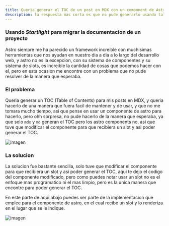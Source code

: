```yaml
---
title: Queria generar el TOC de un post en MDX con un component de Astro
description: la respuesta mas corta es que no pude generarlo usando tal cual los componentes de astro tuve que modificar para recibir un slot y aqui te cuento como y por que sucedio esto.
---
```


### Usando _Startlight_ para migrar la documentacion de un proyecto

Astro siempre me ha parecido un framework increible con muchisimas herramientas que nos ayudan en nuestro dia a dia a lo largo del desarrollo web, y astro no es la excepcion, con su sistema de componentes y su sistema de slots, es increible la cantidad de cosas que podemos hacer con el, pero en esta ocasion me encontre con un problema que no pude resolver de la manera que esperaba.

### El problema

Queria generar un TOC (Table of Contents) para mis posts en MDX, y queria hacerlo de una manera que fuera facil de mantener y de usar, y que no me tomara mucho tiempo, asi que pense en usar un componente de astro para hacerlo, pero ohh sorpresa, no pude hacerlo de la manera que esperaba, ya que solo `mdx` y `md` generan el TOC pero los astro components no, asi que tuve que modificar el componente para que recibiera un slot y asi poder generar el TOC.

![imagen](/post/astro-component-no-toc.png)

### La solucion

La solucion fue bastante sencilla, solo tuve que modificar el componente para que recibiera un slot y asi poder generar el TOC, aqui te dejo el codigo del componente modificado, pero como puedes notar usar un slot no es el enfoque mas programatico ni el mas limpio, pero es la unica manera que encontre para poder generar el TOC.

En este parte de aqui abajo puedes ver parte de la implementacion que emplee para el componente de astro, en el cual recibe un slot y lo renderiza en el lugar que se le indique.

![imagen](/post/astro-with-toc.png)
